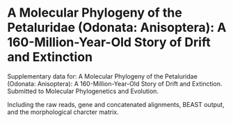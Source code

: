 # A Molecular Phylogeny of the Petaluridae (Odonata: Anisoptera): A 160-Million-Year-Old Story of Drift and Extinction

Supplementary data for: A Molecular Phylogeny of the Petaluridae (Odonata: Anisoptera): A 160-Million-Year-Old Story of Drift and Extinction. Submitted to Molecular Phylogenetics and Evolution.

Including the raw reads, gene and concatenated alignments, BEAST output, and the morphological charcter matrix.
